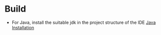 # **Build**

- For Java, install the suitable jdk in the project structure of the IDE [Java Installation](https://www.jetbrains.com/guide/java/tips/download-jdk/)
